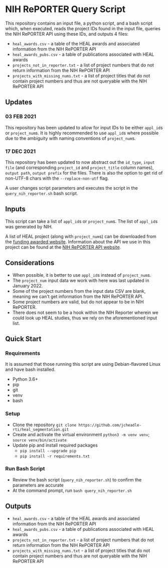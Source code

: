 # NIH RePORTER Query Script
This repository contains an input file, a python script, and a bash script which, when executed, reads the project IDs found in the input file, queries the NIH RePORTER API using these IDs, and outputs 4 files:

- `heal_awards.csv` - a table of the HEAL awards and associated information from the NIH RePORTER API
- `heal_awards_pubs.csv` - a table of publications associated with HEAL awards
- `projects_not_in_reporter.txt` - a list of project numbers that do not return information from the NIH RePORTER API
- `projects_with_missing_nums.txt` - a list of project titles that do not contain project numbers and thus are not queryable with the NIH RePORTER API

## Updates
### 03 FEB 2021
This repository has been updated to allow for input IDs to be either `appl_id`s or `project_num`s.  It is highly recommended to use `appl_id`s where possible due to the ambiguity with naming conventions of `project_num`s.

### 17 DEC 2021
This repository has been updated to now abstract out the `id_type`, `input file` (and corresponding `project_id` and `project_title` column names), `output path`, `output prefix` for the files.  There is also the option to get rid of non-UTF-8 chars with the `--replace-non-utf` flag.

A user changes script parameters and executes the script in the `query_nih_reporter.sh` bash script.

## Inputs
This script can take a list of `appl_id`s or `project_num`s.  The list of `appl_id`s was generated by NIH.

A list of HEAL project (along with `project_num`s) can be downloaded from the [funding awarded website](https://heal.nih.gov/funding/awarded).
Information about the API we use in this project can be found at the [NIH RePORTER API website](https://api.reporter.nih.gov/).

## Considerations

- When possible, it is better to use `appl_id`s instead of `project_num`s.
- The `project_num` input data we work with here was last updated in January 2022.
- Some of the project numbers from the input data CSV are blank, meaning we can't get information from the NIH RePORTER API.
- Some project numbers are valid, but do not appear to be in NIH RePORTER.
- There does not seem to be a hook within the NIH Reporter wherein we could look up HEAL studies, thus we rely on the aforementioned input list.

## Quick Start
### Requirements
It is assumed that those running this script are using Debian-flavored Linux and have bash installed.

- Python 3.6+
- pip
- git
- venv
- bash

### Setup

- Clone the repository `git clone https://github.com/jcheadle-rti/heal_segmentation.git`
- Create and activate the virtual environment `python3 -m venv venv`; `source venv/bin/activate`
- Update pip and install required packages
  - `pip install --upgrade pip`
  - `pip install -r requirements.txt`
  
### Run Bash Script

- Review the bash script (`query_nih_reporter.sh`) to confirm the parameters are accurate
- At the command prompt, run `bash query_nih_reporter.sh`

## Outputs

- `heal_awards.csv` - a table of the HEAL awards and associated information from the NIH RePORTER API
- `heal_awards_pubs.csv` - a table of publications associated with HEAL awards
- `projects_not_in_reporter.txt` - a list of project numbers that do not return information from the NIH RePORTER API
- `projects_with_missing_nums.txt` - a list of project titles that do not contain project numbers and thus are not queryable with the NIH RePORTER API
